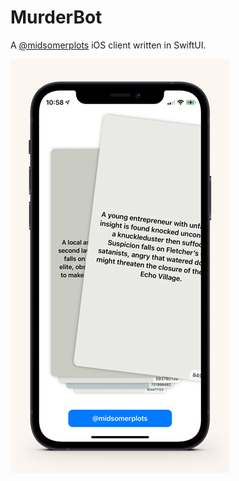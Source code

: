 # MurderBot

A [@midsomerplots](https://twitter.com/midsomerplots) iOS client written in SwiftUI.

![MurderBot Screenshot](screenshot.png)
